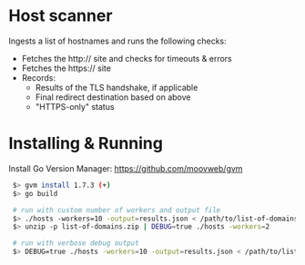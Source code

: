 # Host scanner
Ingests a list of hostnames and runs the following checks:

- Fetches the http:// site and checks for timeouts & errors
- Fetches the https:// site
- Records:
    - Results of the TLS handshake, if applicable
    - Final redirect destination based on above
    - "HTTPS-only" status


# Installing & Running
Install Go Version Manager: https://github.com/moovweb/gvm

```bash
 $> gvm install 1.7.3 (+)
 $> go build

 # run with custom number of workers and output file
 $> ./hosts -workers=10 -output=results.json < /path/to/list-of-domains 2> output.log
 $> unzip -p list-of-domains.zip | DEBUG=true ./hosts -workers=2

 # run with verbose debug output
 $> DEBUG=true ./hosts -workers=10 -output=results.json < /path/to/list-of-domains 2> output.log
 ```
